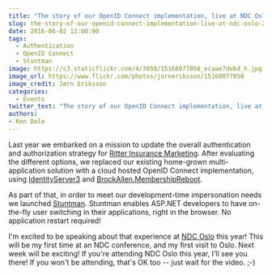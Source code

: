 ```yaml
---
title: "The story of our OpenID Connect implementation, live at NDC Oslo 2016!"
slug: the-story-of-our-openid-connect-implementation-live-at-ndc-oslo-2016
date: 2016-06-02 12:00:00
tags:
  - Authentication
  - OpenID Connect
  - Stuntman
image: https://c3.staticflickr.com/4/3850/15168077058_ecaae7debd_h.jpg
image_url: https://www.flickr.com/photos/jorneriksson/15168077058
image_credit: Jørn Eriksson
categories:
  - Events
twitter_text: "The story of our OpenID Connect implementation, live at NDC Oslo 2016!"
authors: 
- Ken Dale
---
```


Last year we embarked on a mission to update the overall authentication and authorization strategy for [Ritter Insurance Marketing](https://www.ritterim.com/). After evaluating the different options, we replaced our existing home-grown multi-application solution with a cloud hosted OpenID Connect implementation, using [IdentityServer3](https://github.com/IdentityServer/IdentityServer3) and [BrockAllen.MembershipReboot](https://github.com/brockallen/BrockAllen.MembershipReboot).

As part of that, in order to meet our development-time impersonation needs we launched [Stuntman](http://rimdev.io/stuntman). Stuntman enables ASP.NET developers to have on-the-fly user switching in their applications, right in the browser. No application restart required!

I'm excited to be speaking about that experience at [NDC Oslo](http://ndcoslo.com/) this year! This will be my first time at an NDC conference, and my first visit to Oslo. Next week will be exciting! If you're attending NDC Oslo this year, I'll see you there! If you won't be attending, that's OK too -- just wait for the video. ;-)
